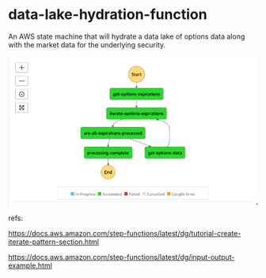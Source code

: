 # data-lake-hydration-function

An AWS state machine that will hydrate a data lake of options data along with the market data for the underlying security.

![alt text][image-1]

[image-1]: images/state-machine-graph.png "step 1"

refs:

https://docs.aws.amazon.com/step-functions/latest/dg/tutorial-create-iterate-pattern-section.html

https://docs.aws.amazon.com/step-functions/latest/dg/input-output-example.html




